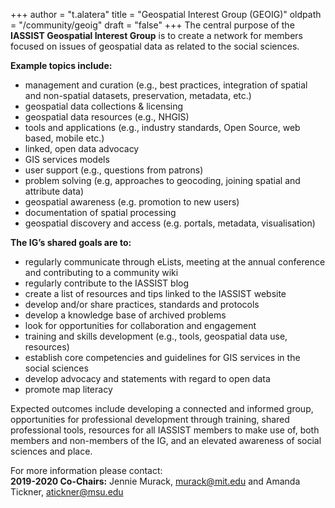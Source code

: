 +++
author = "t.alatera"
title = "Geospatial Interest Group (GEOIG)"
oldpath = "/community/geoig"
draft = "false"
+++
The central purpose of the **IASSIST Geospatial Interest Group** is to create a network for members focused on issues of geospatial data as related to the social sciences.

**Example topics include:**

- management and curation (e.g., best practices, integration of spatial and non-spatial datasets, preservation, metadata, etc.)
- geospatial data collections & licensing
- geospatial data resources (e.g., NHGIS)
- tools and applications (e.g., industry standards, Open Source, web based, mobile etc.)
- linked, open data advocacy
- GIS services models
- user support (e.g., questions from patrons)
- problem solving (e.g, approaches to geocoding, joining spatial and attribute data)
- geospatial awareness (e.g. promotion to new users)
- documentation of spatial processing
- geospatial discovery and access (e.g. portals, metadata, visualisation)

**The IG’s shared goals are to:**

- regularly communicate through eLists, meeting at the annual conference and contributing to a community wiki
- regularly contribute to the IASSIST blog
- create a list of resources and tips linked to the IASSIST website
- develop and/or share practices, standards and protocols
- develop a knowledge base of archived problems
- look for opportunities for collaboration and engagement
- training and skills development (e.g., tools, geospatial data use, resources)
- establish core competencies and guidelines for GIS services in the social sciences
- develop advocacy and statements with regard to open data
- promote map literacy

Expected outcomes include developing a connected and informed group, opportunities for professional development through training, shared professional tools, resources for all IASSIST members to make use of, both members and non-members of the IG, and an elevated awareness of social sciences and place.

For more information please contact:<br />
**2019-2020 Co-Chairs:** Jennie Murack, murack@mit.edu and Amanda Tickner, atickner@msu.edu